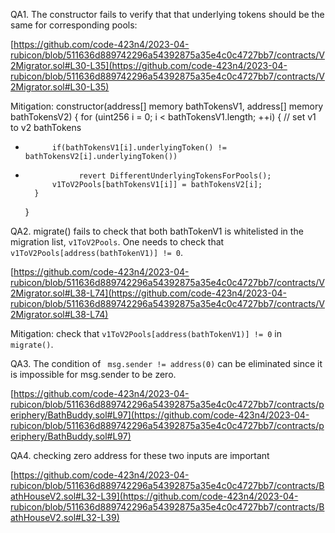 QA1. The constructor fails to verify that that underlying tokens should be the same for corresponding pools:

[https://github.com/code-423n4/2023-04-rubicon/blob/511636d889742296a54392875a35e4c0c4727bb7/contracts/V2Migrator.sol#L30-L35](https://github.com/code-423n4/2023-04-rubicon/blob/511636d889742296a54392875a35e4c0c4727bb7/contracts/V2Migrator.sol#L30-L35)

Mitigation:
 constructor(address[] memory bathTokensV1, address[] memory bathTokensV2) {
        for (uint256 i = 0; i < bathTokensV1.length; ++i) {
            // set v1 to v2 bathTokens
+           if(bathTokensV1[i].underlyingToken() != bathTokensV2[i].underlyingToken()) 
+                 revert DifferentUnderlyingTokensForPools();  
            v1ToV2Pools[bathTokensV1[i]] = bathTokensV2[i];
        }
    }

QA2. migrate() fails to check that both bathTokenV1 is whitelisted in the migration list, ``v1ToV2Pools``. One needs to check that ``v1ToV2Pools[address(bathTokenV1)] != 0``.

[https://github.com/code-423n4/2023-04-rubicon/blob/511636d889742296a54392875a35e4c0c4727bb7/contracts/V2Migrator.sol#L38-L74](https://github.com/code-423n4/2023-04-rubicon/blob/511636d889742296a54392875a35e4c0c4727bb7/contracts/V2Migrator.sol#L38-L74)

Mitigation: check that ``v1ToV2Pools[address(bathTokenV1)] != 0`` in ``migrate()``.

QA3. The condition of `` msg.sender != address(0)`` can be eliminated since it is impossible for msg.sender to be zero. 

[https://github.com/code-423n4/2023-04-rubicon/blob/511636d889742296a54392875a35e4c0c4727bb7/contracts/periphery/BathBuddy.sol#L97](https://github.com/code-423n4/2023-04-rubicon/blob/511636d889742296a54392875a35e4c0c4727bb7/contracts/periphery/BathBuddy.sol#L97)

QA4. checking zero address for these two inputs are important

[https://github.com/code-423n4/2023-04-rubicon/blob/511636d889742296a54392875a35e4c0c4727bb7/contracts/BathHouseV2.sol#L32-L39](https://github.com/code-423n4/2023-04-rubicon/blob/511636d889742296a54392875a35e4c0c4727bb7/contracts/BathHouseV2.sol#L32-L39)

